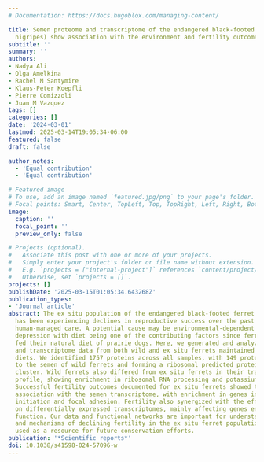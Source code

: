 ```yaml
---
# Documentation: https://docs.hugoblox.com/managing-content/

title: Semen proteome and transcriptome of the endangered black-footed ferret (Mustela
  nigripes) show association with the environment and fertility outcome
subtitle: ''
summary: ''
authors:
- Nadya Ali
- Olga Amelkina
- Rachel M Santymire
- Klaus-Peter Koepfli
- Pierre Comizzoli
- Juan M Vazquez
tags: []
categories: []
date: '2024-03-01'
lastmod: 2025-03-14T19:05:34-06:00
featured: false
draft: false

author_notes:
  - 'Equal contribution'
  - 'Equal contribution'

# Featured image
# To use, add an image named `featured.jpg/png` to your page's folder.
# Focal points: Smart, Center, TopLeft, Top, TopRight, Left, Right, BottomLeft, Bottom, BottomRight.
image:
  caption: ''
  focal_point: ''
  preview_only: false

# Projects (optional).
#   Associate this post with one or more of your projects.
#   Simply enter your project's folder or file name without extension.
#   E.g. `projects = ["internal-project"]` references `content/project/deep-learning/index.md`.
#   Otherwise, set `projects = []`.
projects: []
publishDate: '2025-03-15T01:05:34.643268Z'
publication_types:
- 'Journal article'
abstract: The ex situ population of the endangered black-footed ferret (Mustela nigripes)
  has been experiencing declines in reproductive success over the past 30 years of
  human-managed care. A potential cause may be environmental-dependent inbreeding
  depression with diet being one of the contributing factors since ferrets are not
  fed their natural diet of prairie dogs. Here, we generated and analyzed semen proteome
  and transcriptome data from both wild and ex situ ferrets maintained on various
  diets. We identified 1757 proteins across all samples, with 149 proteins unique
  to the semen of wild ferrets and forming a ribosomal predicted protein-protein interaction
  cluster. Wild ferrets also differed from ex situ ferrets in their transcriptomic
  profile, showing enrichment in ribosomal RNA processing and potassium ion transport.
  Successful fertility outcomes documented for ex situ ferrets showed the strongest
  association with the semen transcriptome, with enrichment in genes involved in translation
  initiation and focal adhesion. Fertility also synergized with the effect of diet
  on differentially expressed transcriptomes, mainly affecting genes enriched in mitochondrial
  function. Our data and functional networks are important for understanding the causes
  and mechanisms of declining fertility in the ex situ ferret population and can be
  used as a resource for future conservation efforts.
publication: '*Scientific reports*'
doi: 10.1038/s41598-024-57096-w
---
```

